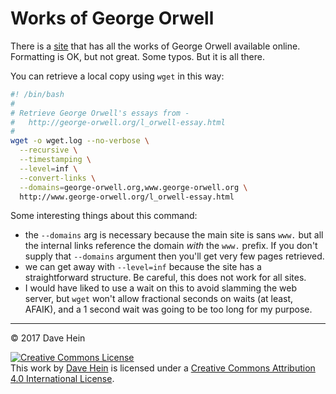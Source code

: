 # Works of George Orwell

There is a [site][site] that has all the works of George Orwell available online. Formatting is OK, but not great. Some typos. But it is all there.

[site]: http://george-orwell.org/l_orwell-essay.html

You can retrieve a local copy using `wget` in this way:

```bash
#! /bin/bash
#
# Retrieve George Orwell's essays from -
#   http://george-orwell.org/l_orwell-essay.html
#
wget -o wget.log --no-verbose \
  --recursive \
  --timestamping \
  --level=inf \
  --convert-links \
  --domains=george-orwell.org,www.george-orwell.org \
  http://www.george-orwell.org/l_orwell-essay.html

```

Some interesting things about this command:

* the `--domains` arg is necessary because the main site is sans `www.` but all the internal links reference the domain _with_ the `www.` prefix. If you don't supply that `--domains` argument then you'll get very few pages retrieved.
* we can get away with `--level=inf` because the site has a straightforward structure. Be careful, this does not work for all sites.
* I would have liked to use a wait on this to avoid slamming the web server, but `wget` won't allow fractional seconds on waits (at least, AFAIK), and a 1 second wait was going to be too long for my purpose.

---

&copy; 2017 Dave Hein

<a rel="license" href="http://creativecommons.org/licenses/by/4.0/"><img alt="Creative Commons License" style="border-width:0" src="https://i.creativecommons.org/l/by/4.0/88x31.png" /></a><br />This <span xmlns:dct="http://purl.org/dc/terms/" href="http://purl.org/dc/dcmitype/Text" rel="dct:type">work</span> by <a xmlns:cc="http://creativecommons.org/ns#" href="https://github.com/JeNeSuisPasDave/til" property="cc:attributionName" rel="cc:attributionURL">Dave Hein</a> is licensed under a <a rel="license" href="http://creativecommons.org/licenses/by/4.0/">Creative Commons Attribution 4.0 International License</a>.
